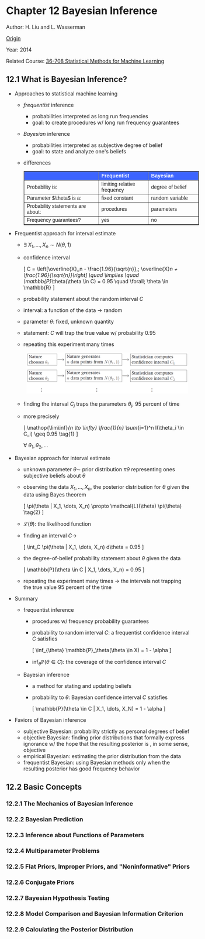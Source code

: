# Chapter 12 Bayesian Inference


Author: H. Liu and L. Wasserman

[Origin](http://www.stat.cmu.edu/~larry/=sml/Bayes.pdf)

Year: 2014

Related Course: [36-708 Statistical Methods for Machine Learning](http://www.stat.cmu.edu/~larry/=sml/)


## 12.1 What is Bayesian Inference?

+ Approaches to statistical machine learning
  + _frequentist_ inference
    + probabilities interpreted as long run frequencies
    + goal: to create procedures w/ long run frequency guarantees
  + _Bayesian_ inference
    + probabilities interpreted as subjective degree of belief
    + goal: to state and analyze one's beliefs
  + differences

    <table style="font-family: arial,helvetica,sans-serif; width: 50vw;" table-layout="auto" cellspacing="0" cellpadding="5" border="1" align="center">
      <thead>
      <tr>
        <th style="text-align: left; background-color: #3d64ff; color: #ffffff; width:30%;"> </th>
        <th style="text-align: left; background-color: #3d64ff; color: #ffffff; width:20%;">Frequentist</th>
        <th style="text-align: left; background-color: #3d64ff; color: #ffffff; width:20%;">Bayesian</th>
      </tr>
      </thead>
      <tbody>
      <tr>  <td>Probability is:</td>  <td>limiting relative frequency</td>  <td>degree of belief</td></tr>
      <tr>  <td>Parameter $\theta$ is a:</td>  <td>fixed constant</td>  <td>random variable</td></tr>
      <tr>  <td>Probability statements are about:</td>  <td>procedures</td>  <td>parameters</td></tr>
      <tr>  <td>Frequency guarantees?</td>  <td>yes</td>  <td>no</td></tr>
      </tbody>
    </table>

+ Frequentist approach for interval estimate
  + $\exists\; X_1, \dots, X_n \sim N(\theta, 1)$
  + confidence interval

    \[ C = \left[\overline{X}_n - \frac{1.96}{\sqrt{n}},\; \overline{X}_n + \frac{1.96}{\sqrt{n}}\right] \quad \implies \quad \mathbb{P}_\theta(\theta \in C) = 0.95 \quad \forall\;  \theta \in \mathbb{R} \]

  + probability statement about the random interval $C$
  + interval: a function of the data $\to$ random
  + parameter $\theta$: fixed, unknown quantity
  + statement: $C$ will trap the true value w/ probability 0.95
  + repeating this experiment many times

    <div style="margin: 0.5em; display: flex; justify-content: center; align-items: center; flex-flow: row wrap;">
      <a href="https://tinyurl.com/yx567vmm" ismap target="_blank">
        <img src="img/p04-00.png" style="margin: 0.1em;" alt="Repeating the experiment" title="Repeating the experiment" width=550>
      </a>
    </div>
  + finding the interval $C_j$ traps the parameters $\theta_j$, 95 percent of time
  + more precisely

    \[ \mathop{\lim\inf}_{n \to \infty} \frac{1}{n} \sum_{i=1}^n I(\theta_i \in C_i) \geq 0.95 \tag{1} \]

    $\forall\; \theta_1, \theta_2, \dots$

+ Bayesian approach for interval estimate
  + unknown parameter $\theta \sim$ prior distribution $\pi{\theta}$ representing ones subjective beliefs about $\theta$
  + observing the data $X_1, \dots, X_n$, the posterior distribution for $\theta$ given the data using Bayes theorem

    \[ \pi(\theta | X_1, \dots, X_n) \propto \mathcal{L}(\theta) \pi(\theta) \tag{2} \]

  + $\mathcal{L}(\theta)$: the likelihood function
  + finding an interval $C \to$

    \[ \int_C \pi(\theta | X_1, \dots, X_n) d\theta = 0.95 \]

  + the degree-of-belief probability statement about $\theta$ given the data

    \[ \mathbb{P}(\theta \in C | X_1, \dots, X_n) = 0.95 \]

  + repeating the experiment many times $\to$ the intervals not trapping the true value 95 percent of the time

+ Summary
  + frequentist inference
    + procedures w/ frequency probability guarantees
    + probability to random interval $C$: a frequentist confidence interval $C$ satisfies

      \[ \inf_{\theta} \mathbb{P}_\theta(\theta \in X) = 1 - \alpha \]

    + $\inf_\theta \mathbb{P}(\theta \in C)$: the coverage of the confidence interval $C$
  + Bayesian inference
    + a method for stating and updating beliefs
    + probability to $\theta$: Bayesian confidence interval $C$ satisfies

      \[ \mathbb{P}(\theta \in C | X_1, \dots, X_N) = 1 - \alpha \]

+ Faviors of Bayesian inference
  + subjective Bayesian: probability strictly as personal degrees of belief
  + objective Bayesian: finding prior distributions that formally express ignorance w/ the hope that the resulting posterior is , in some sense, objective
  + empirical Bayesian: estimating the prior distribution from the data
  + frequentist Bayesian: using Bayesian methods only when the resulting posterior has good frequency behavior


## 12.2 Basic Concepts




### 12.2.1 The Mechanics of Bayesian Inference




### 12.2.2 Bayesian Prediction





### 12.2.3 Inference about Functions of Parameters





### 12.2.4 Multiparameter Problems




### 12.2.5 Flat Priors, Improper Priors, and "Noninformative" Priors




### 12.2.6 Conjugate Priors




### 12.2.7 Bayesian Hypothesis Testing




### 12.2.8 Model Comparison and Bayesian Information Criterion




### 12.2.9  Calculating the Posterior Distribution





